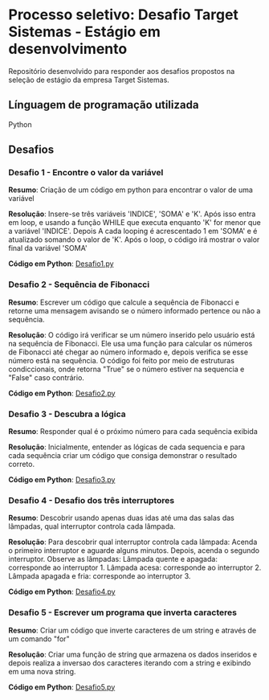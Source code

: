 # **Processo seletivo: Desafio Target Sistemas - Estágio em desenvolvimento**

Repositório desenvolvido para responder aos desafios propostos na seleção de estágio da empresa Target Sistemas.

## **Línguagem de programação utilizada**

Python
  

## **Desafios**


### **Desafio 1** - Encontre o valor da variável

  **Resumo**: Criação de um código em python para encontrar o valor de uma variável
  
  **Resolução**: Insere-se três variáveis 'INDICE', 'SOMA' e 'K'. Após isso entra em loop, e usando a função  WHILE que executa enquanto 'K' for menor que a variável 'INDICE'. Depois A cada looping é acrescentado 1  em 'SOMA' e é atualizado somando o valor de 'K'. Após o loop, o código irá mostrar o valor final da variável 'SOMA'

  **Código em Python**: [Desafio1.py](https://github.com/jeffbrito7/Desafio-Target/blob/main/Desafio%205.py)

  



###  **Desafio 2** - Sequência de Fibonacci

  **Resumo**: Escrever um código que calcule a sequência de Fibonacci e retorne uma mensagem avisando se o número informado pertence ou não a sequência.
  
  **Resolução**: O código irá verificar se um número inserido pelo usuário está na sequência de Fibonacci. Ele usa uma função para calcular os números de Fibonacci até chegar ao número informado e, depois verifica se esse número está na sequência. O código foi feito por meio de estruturas condiccionais, onde retorna "True" se o número estiver na sequencia e "False" caso contrário.

  **Código em Python**: [Desafio2.py](https://github.com/jeffbrito7/Desafio-Target/blob/main/Desafio%202.py)

  


###  **Desafio 3** - Descubra a lógica

  **Resumo**: Responder qual é o próximo número para cada sequência exibida
  
  **Resolução**: Inicialmente, entender as lógicas de cada sequencia e para cada sequência criar um código que consiga demonstrar o resultado correto.

  **Código em Python**: [Desafio3.py](https://github.com/jeffbrito7/Desafio-Target/blob/main/Desafio%203.py)

  


###  **Desafio 4** - Desafio dos três interruptores

  **Resumo**: Descobrir usando apenas duas idas até uma das salas das lâmpadas, qual interruptor controla cada lâmpada.
  
  **Resolução**:  Para descobrir qual interruptor controla cada lâmpada:
                  Acenda o primeiro interruptor e aguarde alguns minutos.
                  Depois, acenda o segundo interruptor.
                  Observe as lâmpadas:
                  Lâmpada quente e apagada: corresponde ao interruptor 1.
                  Lâmpada acesa: corresponde ao interruptor 2.
                  Lâmpada apagada e fria: corresponde ao interruptor 3.
                  
  **Código em Python**: [Desafio4.py](https://github.com/jeffbrito7/Desafio-Target/blob/main/Desafio%204.py)

  

###  **Desafio 5** - Escrever um programa que inverta caracteres

  **Resumo**: Criar um código que inverte caracteres de um string e através de um comando "for"
  
  **Resolução**: Criar uma função de string que armazena os dados inseridos e depois realiza a inversao dos caracteres iterando com a string e exibindo em uma nova string.

  **Código em Python**: [Desafio5.py](https://github.com/jeffbrito7/Desafio-Target/blob/main/Desafio%205.py)
